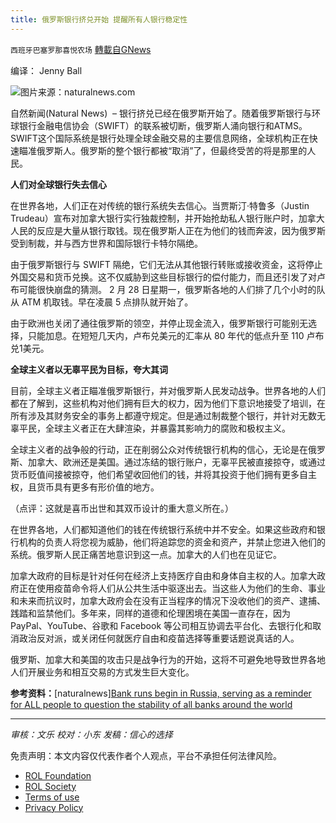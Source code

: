 ```yaml
---
title: 俄罗斯银行挤兑开始 提醒所有人银行稳定性
---
```

`西班牙巴塞罗那喜悦农场` [轉載自GNews](https://gnews.org/zh-hans/2095820/)

编译： Jenny Ball

![](https://assets.gnews.org/wp-content/uploads/2022/03/Loss-Money-Graph-Bankruptcy-Down-Negative-Lose.jpg)图片来源：naturalnews.com

自然新闻(Natural News)  – 银行挤兑已经在俄罗斯开始了。随着俄罗斯银行与环球银行金融电信协会（SWIFT）的联系被切断，俄罗斯人涌向银行和ATMS。SWIFT这个国际系统是银行处理全球金融交易的主要信息网络，全球机构正在快速瞄准俄罗斯人。俄罗斯的整个银行都被“取消”了，但最终受苦的将是那里的人民。

**人们对全球银行失去信心**

在世界各地，人们正在对传统的银行系统失去信心。当贾斯汀·特鲁多（Justin Trudeau）宣布对加拿大银行实行独裁控制，并开始抢劫私人银行账户时，加拿大人民的反应是大量从银行取钱。现在俄罗斯人正在为他们的钱而奔波，因为俄罗斯受到制裁，并与西方世界和国际银行卡特尔隔绝。

由于俄罗斯银行与 SWIFT 隔绝，它们无法从其他银行转账或接收资金，这将停止外国交易和货币兑换。这不仅威胁到这些目标银行的偿付能力，而且还引发了对卢布可能很快崩盘的猜测。 2 月 28 日星期一，俄罗斯各地的人们排了几个小时的队从 ATM 机取钱。早在凌晨 5 点排队就开始了。

由于欧洲也关闭了通往俄罗斯的领空，并停止现金流入，俄罗斯银行可能别无选择，只能加息。在短短几天内，卢布兑美元的汇率从 80 年代的低点升至 110 卢布兑1美元。

**全球主义者以无辜平民为目标，夸大其词**

目前，全球主义者正瞄准俄罗斯银行，并对俄罗斯人民发动战争。世界各地的人们都在了解到，这些机构对他们拥有巨大的权力，因为他们下意识地接受了培训，在所有涉及其财务安全的事务上都遵守规定。但是通过制裁整个银行，并针对无数无辜平民，全球主义者正在大肆渲染，并暴露其影响力的腐败和极权主义。

全球主义者的战争般的行动，正在削弱公众对传统银行机构的信心，无论是在俄罗斯、加拿大、欧洲还是美国。通过冻结的银行账户，无辜平民被直接掠夺，或通过货币贬值间接被掠夺，他们希望收回他们的钱，并将其投资于他们拥有更多自主权，且货币具有更多有形价值的地方。

（点评：这就是喜币出世和其双币设计的重大意义所在。）

在世界各地，人们都知道他们的钱在传统银行系统中并不安全。如果这些政府和银行机构的负责人将您视为威胁，他们将追踪您的资金和资产，并禁止您进入他们的系统。俄罗斯人民正痛苦地意识到这一点。加拿大的人们也在见证它。

加拿大政府的目标是针对任何在经济上支持医疗自由和身体自主权的人。加拿大政府正在使用疫苗命令将人们从公共生活中驱逐出去。当这些人为他们的生命、事业和未来而抗议时，加拿大政府会在没有正当程序的情况下没收他们的资产、逮捕、践踏和监禁他们。多年来，同样的道德和伦理困境在美国一直存在，因为 PayPal、YouTube、谷歌和 Facebook 等公司相互协调去平台化、去银行化和取消政治反对派，或关闭任何就医疗自由和疫苗选择等重要话题说真话的人。

俄罗斯、加拿大和美国的攻击只是战争行为的开始，这将不可避免地导致世界各地人们开展业务和相互交易的方式发生巨大变化。

**参考资料：**[naturalnews][Bank runs begin in Russia, serving as a reminder for ALL people to question the stability of all banks around the world](https://www.naturalnews.com/2022-02-28-bank-runs-begin-in-russia-people-question-stability-of-all-banks.html)

* * *

*审核：文乐*
*校对：小东*
*发稿：信心的选择*
![]()
 

免责声明：本文内容仅代表作者个人观点，平台不承担任何法律风险。

- [ROL Foundation](https://rolfoundation.org/)
- [ROL Society](https://rolsociety.org/)
- [Terms of use](https://gnews.org/terms-of-use-3/)
- [Privacy Policy](https://gnews.org/privacy-policy/)
